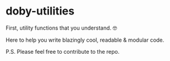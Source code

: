 # doby-utilities

First, utility functions that you understand. 🤓

Here to help you write blazingly cool, readable & modular code.

P.S. Please feel free to contribute to the repo.
